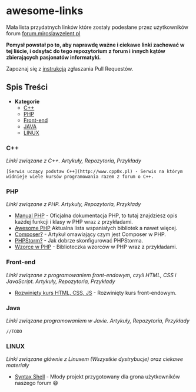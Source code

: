 # awesome-links
Mała lista przydatnych linków które zostały podesłane przez użytkowników forum [forum.miroslawzelent.pl](http://forum.miroslawzelent.pl/)

**Pomysł powstał po to, aby naprawdę ważne i ciekawe linki zachować w tej liście, i odsyłać do tego repozytorium z forum i innych kątów zbierających pasjonatów informatyki.**

Zapoznaj się z [instrukcją](CONTRIBUTING.md) zgłaszania Pull Requestów.

## Spis Treści
- **Kategorie**
	- [C++](#c++)
	- [PHP](#php)
	- [Front-end](#front-end)
	- [JAVA](#java)
	- [LINUX](#linux)

### C++
*Linki związane z C++. Artykuły, Repozytoria, Przykłady*

	[Serwis uczący podstaw C++](http://www.cpp0x.pl) - Serwis na którym widnieje wiele kursów programowania razem z forum o C++.

### PHP
*Linki związane z PHP. Artykuły, Repozytoria, Przykłady*

* [Manual PHP](http://php.net/manual/en/) - Oficjalna dokumentacja PHP, to tutaj znajdziesz opis każdej funkcji i klasy w PHP wraz z przykładami.
* [Awesome PHP](https://github.com/ziadoz/awesome-php/)  Aktualna lista wspaniałych bibliotek a nawet więcej.
* [Composer?](http://webhelp.pl/blog/co-to-jest-composer-jak-i-do-czego-mozna-go-uzywac/) - Artykuł omawiający czym jest Composer w PHP.
* [PHPStorm?](https://laracasts.com/series/how-to-be-awesome-in-phpstorm) - Jak dobrze skonfigurować PHPStorma.
* [Wzorce w PHP](https://github.com/domnikl/DesignPatternsPHP) - Biblioteczka wzorców w PHP wraz z przykładami.

### Front-end
*Linki związane z programowaniem front-endowym, czyli HTML, CSS i JavaScript. Artykuły, Repozytoria, Przykłady*

* [Rozwinięty kurs HTML, CSS, JS](http://www.kurshtml.edu.pl) - Rozwinięty kurs front-endowym.

### Java
*Linki związane programowaniem w Javie. Artykuły, Repozytoria, Przykłady*

	//TODO

### LINUX
*Linki związane głównie z Linuxem (Wszystkie dystrybucje) oraz ciekawe materiały*

* [Syntax Shell](http://syntax-shell.me/) - Młody projekt przygotowany dla grona użytkowników naszego forum :smile:

